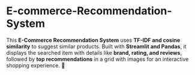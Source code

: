 # E-commerce-Recommendation-System
This **E-Commerce Recommendation System** uses **TF-IDF and cosine similarity** to suggest similar products. Built with **Streamlit and Pandas**, it displays the searched item with details like **brand, rating, and reviews**, followed by **top recommendations** in a grid with images for an interactive shopping experience. 🚀
